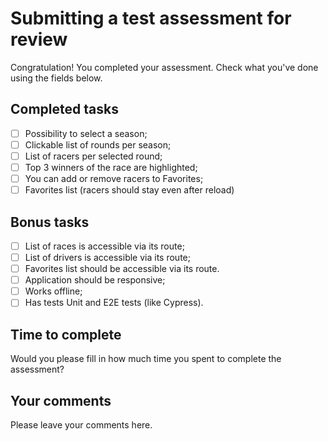 # Submitting a test assessment for review
Congratulation! You completed your assessment. 
Check what you've done using the fields below.  

## Completed tasks

- [ ] Possibility to select a season;
- [ ] Clickable list of rounds per season;
- [ ] List of racers per selected round;
- [ ] Top 3 winners of the race are highlighted;
- [ ] You can add or remove racers to Favorites;
- [ ] Favorites list (racers should stay even after reload)

## Bonus tasks

- [ ] List of races is accessible via its route;
- [ ] List of drivers is accessible via its route;
- [ ] Favorites list should be accessible via its route.
- [ ] Application should be responsive;
- [ ] Works offline;
- [ ] Has tests Unit and E2E tests (like Cypress).

## Time to complete

Would you please fill in how much time you spent to complete the assessment?

## Your comments

Please leave your comments here.
